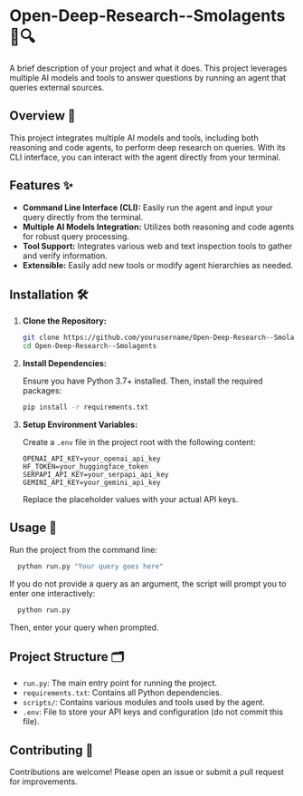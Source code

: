 # Open-Deep-Research--Smolagents 🚀🔍

A brief description of your project and what it does. This project leverages multiple AI models and tools to answer questions by running an agent that queries external sources.

## Overview 📖

This project integrates multiple AI models and tools, including both reasoning and code agents, to perform deep research on queries. With its CLI interface, you can interact with the agent directly from your terminal.

## Features ✨

- **Command Line Interface (CLI):** Easily run the agent and input your query directly from the terminal.
- **Multiple AI Models Integration:** Utilizes both reasoning and code agents for robust query processing.
- **Tool Support:** Integrates various web and text inspection tools to gather and verify information.
- **Extensible:** Easily add new tools or modify agent hierarchies as needed.

## Installation 🛠️

1. **Clone the Repository:**

   ```bash
   git clone https://github.com/yourusername/Open-Deep-Research--Smolagents.git
   cd Open-Deep-Research--Smolagents
   ```

2. **Install Dependencies:**

   Ensure you have Python 3.7+ installed. Then, install the required packages:

   ```bash
   pip install -r requirements.txt
   ```

3. **Setup Environment Variables:**

   Create a `.env` file in the project root with the following content:

   ```env
   OPENAI_API_KEY=your_openai_api_key
   HF_TOKEN=your_huggingface_token
   SERPAPI_API_KEY=your_serpapi_api_key
   GEMINI_API_KEY=your_gemini_api_key
   ```

   Replace the placeholder values with your actual API keys.

## Usage 🚀

Run the project from the command line:

```bash
  python run.py "Your query goes here"
```

If you do not provide a query as an argument, the script will prompt you to enter one interactively:

```bash
  python run.py
```

Then, enter your query when prompted.

## Project Structure 🗂️

- `run.py`: The main entry point for running the project.
- `requirements.txt`: Contains all Python dependencies.
- `scripts/`: Contains various modules and tools used by the agent.
- `.env`: File to store your API keys and configuration (do not commit this file).

## Contributing 🤝

Contributions are welcome! Please open an issue or submit a pull request for improvements.
